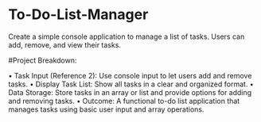 # To-Do-List-Manager

Create a simple console application to manage a list of tasks. Users can add, remove, and view their tasks.


#Project Breakdown:

• Task Input (Reference 2): Use console input to let users add and remove
tasks.
• Display Task List: Show all tasks in a clear and organized format.
• Data Storage: Store tasks in an array or list and provide options for adding
and removing tasks.
• Outcome: A functional to-do list application that manages tasks using basic
user input and array operations.
